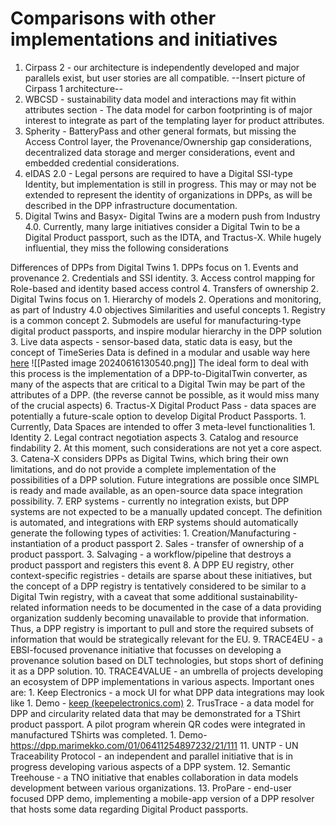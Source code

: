 # Comparisons with other implementations and initiatives

1. Cirpass 2 - our architecture is independently developed and major parallels exist, but user stories are all compatible. --Insert picture of Cirpass 1 architecture--
2. WBCSD - sustainability data model and interactions may fit within attributes section
        - The data model for carbon footprinting is of major interest to integrate as part of the templating layer for product attributes.
3. Spherity - BatteryPass and other general formats, but missing the Access Control layer, the Provenance/Ownership gap considerations, decentralized data storage and merger considerations, event and embedded credential considerations.
4. eIDAS 2.0 - Legal persons are required to have a Digital SSI-type Identity, but implementation is still in progress. This may or may not be extended to represent the identity of organizations in DPPs, as will be described in the DPP infrastructure documentation.
5. Digital Twins and Basyx- Digital Twins are a modern push from Industry 4.0. Currently, many large initiatives consider a Digital Twin to be a Digital Product passport, such as the IDTA, and Tractus-X. While hugely influential, they miss the following considerations

Differences of DPPs from Digital Twins
    1. DPPs focus on
        1. Events and provenance
        2. Credentials and SSI identity.
        3. Access control mapping for Role-based and identity based access control
        4. Transfers of ownership
    2. Digital Twins focus on
        1. Hierarchy of models
        2. Operations and monitoring, as part of Industry 4.0 objectives
    Similarities and useful concepts
    1. Registry is a common concept
    2. Submodels are useful for manufacturing-type digital product passports, and inspire modular hierarchy in the DPP solution
    3. Live data aspects - sensor-based data, static data is easy, but the concept of TimeSeries Data is defined in a modular and usable way here
    [here](https://industrialdigitaltwin.org/wp-content/uploads/2023/03/IDTA-02008-1-1_Submodel_TimeSeriesData.pdf)
    ![[Pasted image 20240616130540.png]]
    The ideal form to deal with this process is the implementation of a DPP-to-DigitalTwin converter, as many of the aspects that are critical to a Digital Twin may be part of the attributes of a DPP. (the reverse cannot be possible, as it would miss many of the crucial aspects)
6. Tractus-X Digital Product Pass - data spaces are potentially a future-scale option to develop Digital Product Passports.
    1. Currently, Data Spaces are intended to offer 3 meta-level functionalities
        1. Identity
        2. Legal contract negotiation aspects
        3. Catalog and resource findability
    2. At this moment, such considerations are not yet a core aspect.
    3. Catena-X considers DPPs as Digital Twins, which bring their own limitations, and do not provide a complete implementation of the possibilities of a DPP solution.
    Future integrations are possible once SIMPL is ready and made available, as an open-source data space integration possibility.
7.  ERP systems - currently no integration exists, but DPP systems are not expected to be a manually updated concept. The definition is automated, and integrations with ERP systems should automatically generate the following types of activities:
    1. Creation/Manufacturing  - instantiation of a product passport
    2. Sales - transfer of ownership of a product passport.
    3. Salvaging - a workflow/pipeline that destroys a product passport and registers this event
8. A DPP EU registry, other context-specific registries - details are sparse about these initiatives, but the concept of a DPP registry is tentatively considered to be similar to a Digital Twin registry, with a caveat that some additional sustainability-related information needs to be documented in the case of a data providing organization suddenly becoming unavailable to provide that information. Thus, a DPP registry is important to pull and store the required subsets of information that would be strategically relevant for the EU.
9. TRACE4EU - a EBSI-focused provenance initiative that focusses on developing a  provenance solution based on DLT technologies, but stops short of defining it as a DPP solution.
10. TRACE4VALUE - an umbrella of projects developing an ecosystem of DPP implementations in various aspects. Important ones are:
    1. Keep Electronics - a mock UI for what DPP data integrations may look like
        1. Demo - [keep (keepelectronics.com)](https://keepelectronics.com/#/product/PF0H268N)
    2. TrusTrace - a data model for DPP and circularity related data that may be demonstrated for a TShirt product passport. A pilot program wherein QR codes were integrated in manufactured TShirts was completed.
        1. Demo- <https://dpp.marimekko.com/01/06411254897232/21/111>
11. UNTP - UN Traceability Protocol - an independent and parallel initiative that is in progress developing various aspects of a DPP system.
12. Semantic Treehouse - a TNO initiative that enables collaboration in data models development between various organizations.
13. ProPare - end-user focused DPP demo, implementing a mobile-app version of a DPP resolver that hosts some data regarding Digital Product passports.
